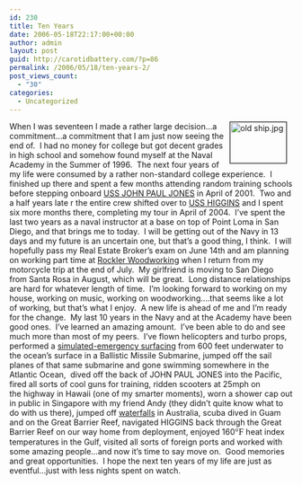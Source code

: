 ```yaml
---
id: 230
title: Ten Years
date: 2006-05-18T22:17:00+00:00
author: admin
layout: post
guid: http://carotidbattery.com/?p=86
permalink: /2006/05/18/ten-years-2/
post_views_count:
  - "30"
categories:
  - Uncategorized
---
```

 <p><img height="73" alt="old ship.jpg" hspace="10" width="100" align="right" border="1" src="/images/carotidbattery\_com/old ship.jpg" />When I was seventeen I made a rather large decision&#8230;a commitment&#8230;a commitment that I am just now seeing the end of.  I had no money for college but got decent grades in high school and somehow found myself at the Naval Academy in the Summer of 1996.  The next four years of my life were consumed by a rather non-standard college experience.  I finished up there and spent a few months attending random training schools before stepping onboard <a href="http://www.john-paul-jones.navy.mil/">USS JOHN PAUL JONES</a> in April of 2001.  Two and a half years late r the entire crew shifted over to <a href="http://www.higgins.navy.mil/">USS HIGGINS</a> and I spent six more months there, completing my tour in April of 2004.  I&#8217;ve spent the last two years as a naval instructor at a base on top of Point Loma in San Diego, and that brings me to today.  I will be getting out of the Navy in 13 days and my future is an uncertain one, but that&#8217;s a good thing, I think.  I will hopefully pass my Real Estate Broker&#8217;s exam on June 14th and am planning on working part time at <a href="http://www.rockler.com">Rockler Woodworking</a> when I return from my motorcycle trip at the end of July.  My girlfriend is moving to San Diego from Santa Rosa in August, which will be great.  Long distance relationships are hard for whatever length of time.  I&#8217;m looking forward to working on my house, working on music, working on woodworking&#8230;.that seems like a lot of working, but that&#8217;s what I enjoy.  A new life is ahead of me and I&#8217;m ready for the change.  My last 10 years in the Navy and at the Academy have been good ones.  I&#8217;ve learned an amazing amount.  I&#8217;ve been able to do and see much more than most of my peers.  I&#8217;ve flown helicopters and turbo props, performed a <a href="http://www.globalsecurity.org/military/systems/ship/images/emerblow.avi">simulated-emergency surfacing</a> from 600 feet underwater to the ocean&#8217;s surface in a Ballistic Missile Submarine, jumped off the sail planes of that same submarine and gone swimming somewhere in the Atlantic Ocean,  dived off the back of JOHN PAUL JONES into the Pacific, fired all sorts of cool guns for training, ridden scooters at 25mph on the highway in Hawaii (one of my smarter moments), worn a shower cap out in public in Singapore with my friend Andy (they didn&#8217;t quite know what to do with us there), jumped off <a href="http://www.ozoutback.com.au/postcards/postcards\_forms/litchfield/Source/7.htm">waterfalls</a> in Australia, scuba dived in Guam and on the Great Barrier Reef, navigated HIGGINS back through the Great Barrier Reef on our way home from deployment, enjoyed 160<span style="FONT-SIZE: 12pt; FONT-FAMILY: Symbol; mso-ascii-font-family: 'Times New Roman'; mso-fareast-font-family: 'Times New Roman'; mso-hansi-font-family: 'Times New Roman'; mso-bidi-font-family: 'Times New Roman'; mso-ansi-language: EN-US; mso-fareast-language: EN-US; mso-bidi-language: AR-SA; mso-char-type: symbol; mso-symbol-font-family: Symbol"><span style="mso-char-type: symbol; mso-symbol-font-family: Symbol">°<font face="Times New Roman">F</font> </span></span>heat index temperatures in the Gulf, visited all sorts of foreign ports and worked with some amazing people&#8230;and now it&#8217;s time to say move on.  Good memories and great opportunities.  I hope the next ten years of my life are just as eventful&#8230;just with less nights spent on watch.</p>